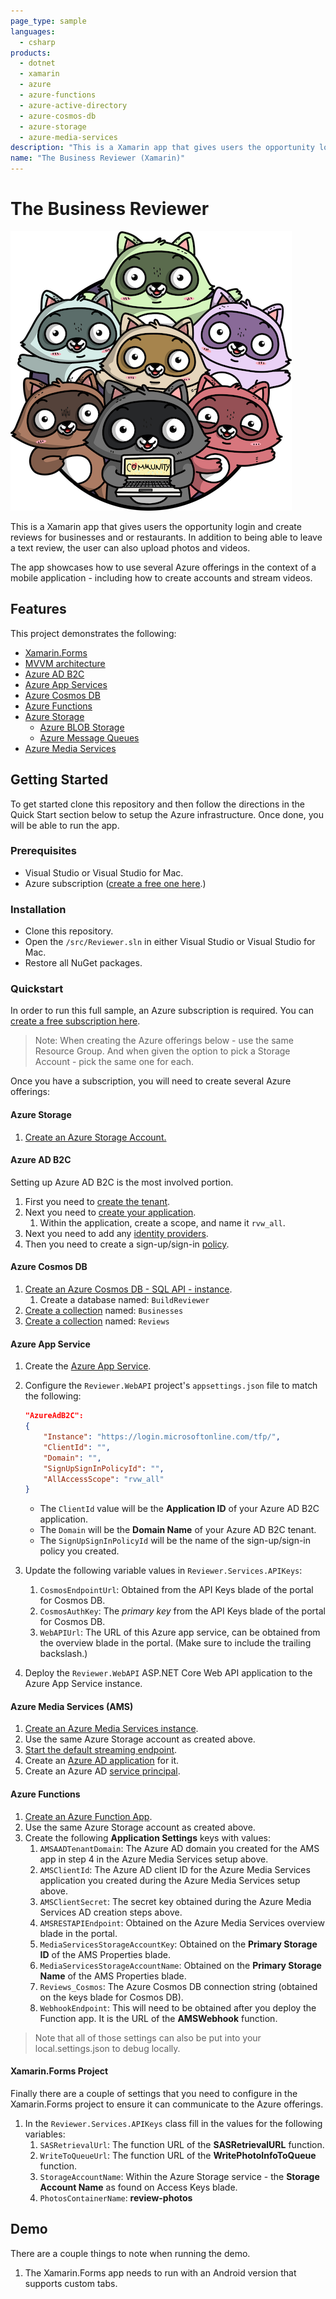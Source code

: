 ```yaml
---
page_type: sample
languages:
  - csharp
products:
  - dotnet
  - xamarin
  - azure
  - azure-functions
  - azure-active-directory
  - azure-cosmos-db
  - azure-storage
  - azure-media-services
description: "This is a Xamarin app that gives users the opportunity login and create reviews for businesses and or restaurants."
name: "The Business Reviewer (Xamarin)"
---
```


# The Business Reviewer

![logo](art/ic_bitcommunity.png)

This is a Xamarin app that gives users the opportunity login and create reviews for businesses and or restaurants. In addition to being able to leave a text review, the user can also upload photos and videos.

The app showcases how to use several Azure offerings in the context of a mobile application - including how to create accounts and stream videos.

## Features

This project demonstrates the following:

* [Xamarin.Forms](https://msou.co/bh9)
* [MVVM architecture](https://msou.co/bia)
* [Azure AD B2C](https://msou.co/bib)
* [Azure App Services](https://msou.co/bic)
* [Azure Cosmos DB](https://msou.co/bid)
* [Azure Functions](https://msou.co/bie)
* [Azure Storage](https://msou.co/big)
  * [Azure BLOB Storage](https://msou.co/bif)
  * [Azure Message Queues](https://msou.co/bih)
* [Azure Media Services](https://msou.co/bii)

## Getting Started

To get started clone this repository and then follow the directions in the Quick Start section below to setup the Azure infrastructure. Once done, you will be able to run the app.

### Prerequisites

* Visual Studio or Visual Studio for Mac.
* Azure subscription ([create a free one here](https://msou.co/bij).)

### Installation

* Clone this repository.
* Open the `/src/Reviewer.sln` in either Visual Studio or Visual Studio for Mac.
* Restore all NuGet packages.

### Quickstart

In order to run this full sample, an Azure subscription is required. You can [create a free subscription here](https://msou.co/bij).

> Note: When creating the Azure offerings below - use the same Resource Group. And when given the option to pick a Storage Account - pick the same one for each.

Once you have a subscription, you will need to create several Azure offerings:

#### Azure Storage

1. [Create an Azure Storage Account.](https://msou.co/bik)

#### Azure AD B2C

Setting up Azure AD B2C is the most involved portion.

1. First you need to [create the tenant](https://msou.co/bil).
1. Next you need to [create your application](https://msou.co/bim).
    1. Within the application, create a scope, and name it `rvw_all`.
1. Next you need to add any [identity providers](https://msou.co/bmm).
1. Then you need to create a sign-up/sign-in [policy](https://msou.co/bio).

#### Azure Cosmos DB

1. [Create an Azure Cosmos DB - SQL API - instance](https://msou.co/bip).
    1. Create a database named: `BuildReviewer`
1. [Create a collection](https://msou.co/biq) named: `Businesses`
1. [Create a collection](https://msou.co/biq) named: `Reviews`

#### Azure App Service

1. Create the [Azure App Service](https://msou.co/bir).
1. Configure the `Reviewer.WebAPI` project's `appsettings.json` file to match the following:

    ```json
    "AzureAdB2C":
    {
        "Instance": "https://login.microsoftonline.com/tfp/",
        "ClientId": "",
        "Domain": "",
        "SignUpSignInPolicyId": "",
        "AllAccessScope": "rvw_all"
    }
    ```

    * The `ClientId` value will be the __Application ID__ of your Azure AD B2C application.
    * The `Domain` will be the __Domain Name__ of your Azure AD B2C tenant.
    * The `SignUpSignInPolicyId` will be the name of the sign-up/sign-in policy you created.

1. Update the following variable values in `Reviewer.Services.APIKeys`:
    1. `CosmosEndpointUrl`: Obtained from the API Keys blade of the portal for Cosmos DB.
    1. `CosmosAuthKey`: The _primary key_ from the API Keys blade of the portal for Cosmos DB.
    1. `WebAPIUrl`: The URL of this Azure app service, can be obtained from the overview blade in the portal. (Make sure to include the trailing backslash.)
1. Deploy the `Reviewer.WebAPI` ASP.NET Core Web API application to the Azure App Service instance.

#### Azure Media Services (AMS)

1. [Create an Azure Media Services instance](https://msou.co/bis).
1. Use the same Azure Storage account as created above.
1. [Start the default streaming endpoint](https://msou.co/bh3).
1. Create an [Azure AD application](https://msou.co/bh5) for it.
1. Create an Azure AD [service principal](https://msou.co/bh4).

#### Azure Functions

1. [Create an Azure Function App](https://msou.co/bit).
1. Use the same Azure Storage account as created above.
1. Create the following __Application Settings__ keys with values:
    1. `AMSAADTenantDomain`: The Azure AD domain you created for the AMS app in step 4 in the Azure Media Services setup above.
    1. `AMSClientId`: The Azure AD client ID for the Azure Media Services application you created during the Azure Media Services setup above.
    1. `AMSClientSecret`: The secret key obtained during the Azure Media Services AD creation steps above.
    1. `AMSRESTAPIEndpoint`: Obtained on the Azure Media Services overview blade in the portal.
    1. `MediaServicesStorageAccountKey`: Obtained on the __Primary Storage ID__ of the AMS Properties blade.
    1. `MediaServicesStorageAccountName`: Obtained on the __Primary Storage Name__ of the AMS Properties blade.
    1. `Reviews_Cosmos`: The Azure Cosmos DB connection string (obtained on the keys blade for Cosmos DB).
    1. `WebhookEndpoint`: This will need to be obtained after you deploy the Function app. It is the URL of the __AMSWebhook__ function.

> Note that all of those settings can also be put into your local.settings.json to debug locally.

#### Xamarin.Forms Project

Finally there are a couple of settings that you need to configure in the Xamarin.Forms project to ensure it can communicate to the Azure offerings.

1. In the `Reviewer.Services.APIKeys` class fill in the values for the following variables:
    1. `SASRetrievalUrl`: The function URL of the __SASRetrievalURL__ function.
    1. `WriteToQueueUrl`: The function URL of the __WritePhotoInfoToQueue__ function.
    1. `StorageAccountName`: Within the Azure Storage service - the __Storage Account Name__ as found on Access Keys blade.
    1. `PhotosContainerName`: __review-photos__

## Demo

There are a couple things to note when running the demo.

1. The Xamarin.Forms app needs to run with an Android version that supports custom tabs.
